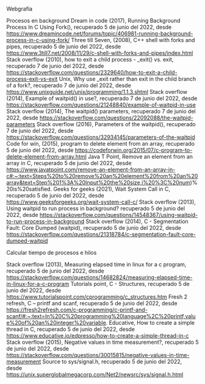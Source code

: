 Webgrafía

Procesos en background
Dream in code (2017), Running Background Process In C Using Fork(), recuperado 5 de junio del 2022, desde https://www.dreamincode.net/forums/topic/406981-running-background-process-in-c-using-fork/
Three till Seven, (2008), C++ shell with forks and pipes, recuperado 5 de junio del 2022, desde https://www.3till7.net/2008/11/29/c-shell-with-forks-and-pipes/index.html
Stack overflow (2010), how to exit a child process - _exit() vs. exit,  recuperado 7 de junio del 2022, desde https://stackoverflow.com/questions/2329640/how-to-exit-a-child-process-exit-vs-exit
Unix, Why use _exit rather than exit in the child branch of a fork?,  recuperado 7 de junio del 2022, desde https://www.unixguide.net/unix/programming/1.1.3.shtml 
Stack overflow (2014), Example of waitpid() in use?,  recuperado 7 de junio del 2022, desde https://stackoverflow.com/questions/21248840/example-of-waitpid-in-use 
Stack overflow (2014), The waitpid() parameters,  recuperado 7 de junio del 2022, desde https://stackoverflow.com/questions/22092088/the-waitpid-parameters 
Stack overflow (2016), Parameters of the waitpid(),  recuperado 7 de junio del 2022, desde https://stackoverflow.com/questions/32934145/parameters-of-the-waitpid 
Code for win, (2015), program to delete element from an array, recuperado 5 de junio del 2022, desde https://codeforwin.org/2015/07/c-program-to-delete-element-from-array.html
Java T Point, Remove an element from an array in C, recuperado 5 de junio del 2022, desde https://www.javatpoint.com/remove-an-element-from-an-array-in-c#:~:text=Steps%20to%20remove%20an%20element%20from%20an%20array&text=Step%201%3A%20Input%20the%20size,i%20%3C%20num)%20is%20satisfied.
Geeks for geeks (2021), Wait System Call in C, recuperado 5 de junio del 2022, desde https://www.geeksforgeeks.org/wait-system-call-c/
Stack overflow (2013), Using waitpid to run process in background? recuperado 5 de junio del 2022, desde https://stackoverflow.com/questions/14548367/using-waitpid-to-run-process-in-background
Stack overflow (2014), C - Segmentation Fault: Core Dumped (waitpid), recuperado 5 de junio del 2022, desde https://stackoverflow.com/questions/21318784/c-segmentation-fault-core-dumped-waitpid 

Calcular tiempo de procesos e hilos

Stack overflow (2013), Measuring elapsed time in linux for a c program, recuperado 5 de junio del 2022, desde https://stackoverflow.com/questions/14682824/measuring-elapsed-time-in-linux-for-a-c-program
Tutorials point, C - Structures, recuperado 5 de junio del 2022, desde https://www.tutorialspoint.com/cprogramming/c_structures.htm
Fresh 2 refresh, C – printf and scanf, recuperado 5 de junio del 2022, desde https://fresh2refresh.com/c-programming/c-printf-and-scanf/#:~:text=In%20C%20programming%20language%2C%20printf,value%20of%20an%20integer%20variable.
Educative, How to create a simple thread in C, recuperado 5 de junio del 2022, desde https://www.educative.io/edpresso/how-to-create-a-simple-thread-in-c
Stack overflow (2015), Negative values in time measurement?, recuperado 5 de junio del 2022, desde https://stackoverflow.com/questions/30015815/negative-values-in-time-measurement
Source to sys/signal.h, recuperado 5 de junio del 2022, desde https://unix.superglobalmegacorp.com/Net2/newsrc/sys/signal.h.html 

